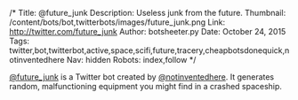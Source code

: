 /*
Title: @future_junk
Description: Useless junk from the future.
Thumbnail: /content/bots/bot,twitterbots/images/future_junk.png
Link: http://twitter.com/future_junk
Author: botsheeter.py
Date: October 24, 2015
Tags: twitter,bot,twitterbot,active,space,scifi,future,tracery,cheapbotsdonequick,notinventedhere
Nav: hidden
Robots: index,follow
*/

[@future_junk](http://twitter.com/future_junk) is a Twitter bot created by [@notinventedhere](http://twitter.com/notinventedhere). It generates random, malfunctioning equipment you might find in a crashed spaceship.
